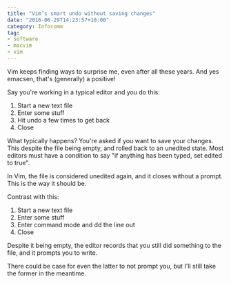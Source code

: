 ```yaml
---
title: "Vim’s smart undo without saving changes"
date: "2016-06-29T14:23:57+10:00"
category: Infocomm
tag:
- software
- macvim
- vim
---
```

Vim keeps finding ways to surprise me, even after all these years. And yes emacsen, that's (generally) a positive! 

Say you're working in a typical editor and you do this:

1. Start a new text file
2. Enter some stuff
3. Hit undo a few times to get back
4. Close

What typically happens? You're asked if you want to save your changes. This despite the file being empty, and rolled back to an unedited state. Most editors must have a condition to say "if anything has been typed, set edited to true".

In Vim, the file is considered unedited again, and it closes without a prompt. This is the way it should be.

Contrast with this:

1. Start a new text file
2. Enter some stuff
3. Enter command mode and dd the line out
4. Close

Despite it being empty, the editor records that you still did something to the file, and it prompts you to write.

There could be case for even the latter to not prompt you, but I'll still take the former in the meantime.

